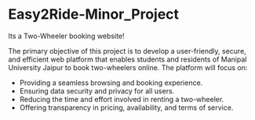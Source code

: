 # Easy2Ride-Minor_Project
Its a Two-Wheeler booking website!

The primary objective of this project is to develop a user-friendly, secure, and efficient web platform that enables students and residents of Manipal University Jaipur to book two-wheelers online. The platform will focus on:
  -	Providing a seamless browsing and booking experience.
  -	Ensuring data security and privacy for all users.
  - Reducing the time and effort involved in renting a two-wheeler.
  -	Offering transparency in pricing, availability, and terms of service.

